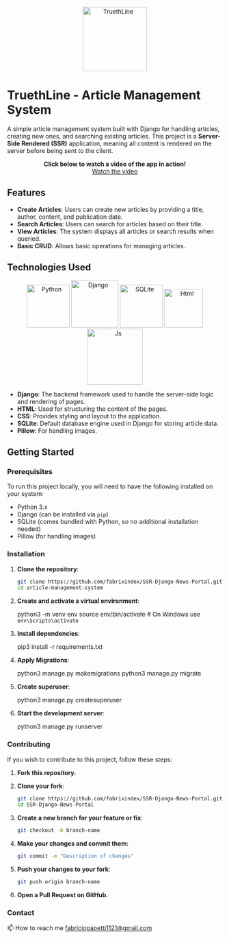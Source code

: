 <p align="center">
      <img src="https://imgur.com/IdvTlVe.jpg" alt="TruethLine" width="150">
</p>

# TruethLine - Article Management System

A simple article management system built with Django for handling articles, creating new ones, and searching existing articles. This project is a **Server-Side Rendered (SSR)** application, meaning all content is rendered on the server before being sent to the client.

<p align="center">
    <strong>Click below to watch a video of the app in action!</strong>
    <br>
    <a href="URL_DEL_VIDEO" target="_blank">Watch the video</a>
</p>

## Features

- **Create Articles**: Users can create new articles by providing a title, author, content, and publication date.
- **Search Articles**: Users can search for articles based on their title.
- **View Articles**: The system displays all articles or search results when queried.
- **Basic CRUD**: Allows basic operations for managing articles.

## Technologies Used

<p align="center">

   <img src="https://camo.githubusercontent.com/0d0779a129f1dcf6c31613b701fe0646fd4e4d2ed2a7cbd61b27fd5514baa938/68747470733a2f2f696d672e736869656c64732e696f2f62616467652f707974686f6e2d3336373041303f7374796c653d666f722d7468652d6261646765266c6f676f3d707974686f6e266c6f676f436f6c6f723d666664643534" alt="Python" width="100">
   <img src="https://camo.githubusercontent.com/13b219a55add1b06da0738bf43724acbd63e642faf01035506f20554f068fe0e/68747470733a2f2f696d672e736869656c64732e696f2f62616467652f646a616e676f2d2532333039324532302e7376673f7374796c653d666f722d7468652d6261646765266c6f676f3d646a616e676f266c6f676f436f6c6f723d7768697465" alt="Django" width="110">
   <img src="https://camo.githubusercontent.com/e37ddb78355265ccd69b7d3c30dbaa5bc04855958c4ae320090d4f945616ad6c/68747470733a2f2f696d672e736869656c64732e696f2f62616467652f73716c6974652d2532333037343035652e7376673f7374796c653d666f722d7468652d6261646765266c6f676f3d73716c697465266c6f676f436f6c6f723d7768697465" alt="SQLite" width="100"> 
   <img src="https://camo.githubusercontent.com/d4d9d935f85b68223a3514c6a889ea3ed6a77afb5f560c05baa1a1b168077830/68747470733a2f2f696d672e736869656c64732e696f2f62616467652f68746d6c352d2532334533344632362e7376673f7374796c653d666f722d7468652d6261646765266c6f676f3d68746d6c35266c6f676f436f6c6f723d7768697465" alt="Html" width="90">
   <img src="https://camo.githubusercontent.com/29d02b3669d6450d67e043cf5909e740dcb94c1e2306d88ac48b15b4ec55dc65/68747470733a2f2f696d672e736869656c64732e696f2f62616467652f6a6176617363726970742d2532333332333333302e7376673f7374796c653d666f722d7468652d6261646765266c6f676f3d6a617661736372697074266c6f676f436f6c6f723d253233463744463145" alt="Js" width="130" />
</p>

- **Django**: The backend framework used to handle the server-side logic and rendering of pages.
- **HTML**: Used for structuring the content of the pages.
- **CSS**: Provides styling and layout to the application.
- **SQLite**: Default database engine used in Django for storing article data.
- **Pillow**: For handling images.

## Getting Started

### Prerequisites

To run this project locally, you will need to have the following installed on your system:

- Python 3.x
- Django (can be installed via `pip`)
- SQLite (comes bundled with Python, so no additional installation needed)
- Pillow (for handling images)

### Installation

1. **Clone the repository**:

   ```bash
   git clone https://github.com/fabrixindex/SSR-Django-News-Portal.git
   cd article-management-system

2. **Create and activate a virtual environment**:

   python3 -m venv env
   source env/bin/activate  # On Windows use `env\Scripts\activate`

3. **Install dependencies**:

   pip3 install -r requirements.txt

4. **Apply Migrations**:

   python3 manage.py makemigrations
   python3 manage.py migrate

5. **Create superuser**:

   python3 manage.py createsuperuser

6. **Start the development server**:

   python3 manage.py runserver

### Contributing
If you wish to contribute to this project, follow these steps:

1. **Fork this repository.**

2. **Clone your fork**:

   ```bash
   git clone https://github.com/fabrixindex/SSR-Django-News-Portal.git
   cd SSR-Django-News-Portal

3. **Create a new branch for your feature or fix**:
   
   ```bash
   git checkout -b branch-name

4. **Make your changes and commit them**:
   
   ```bash
   git commit -m "Description of changes"

5. **Push your changes to your fork**:

   ```bash
   git push origin branch-name

6. **Open a Pull Request on GitHub.**


### Contact

📫 How to reach me [fabriciopapetti1121@gmail.com](mailto:fabriciopapetti1121@gmail.com)

